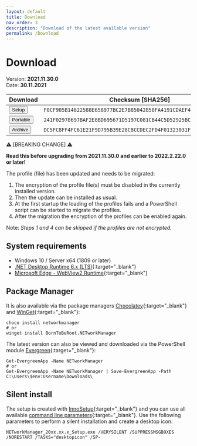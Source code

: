 ```yaml
---
layout: default
title: Download
nav_order: 3
description: "Download of the latest available version"
permalink: /Download
---
```


# Download

Version: **2021.11.30.0** <br>
Date: **30.11.2021**

| Download | Checksum [SHA256] |
|---|---|
| <a href='https://github.com/BornToBeRoot/NETworkManager/releases/download/2022.2.22.0/NETworkManager_2022.2.22.0_Setup.exe' target='_blank'><button type="button" name="button" class="btn btn-blue">Setup</button></a> | `F0CF905B14622588E658977BC2E7B85042858FA4191CDAEF4F84C1BAE2DC9311` |
| <a href='https://github.com/BornToBeRoot/NETworkManager/releases/download/2022.2.22.0/NETworkManager_2022.2.22.0_Portable.zip' target='_blank'><button type="button" name="button" class="btn btn-blue">Portable</button></a> | `241F02978697BAF2E8BD695671D5197C081CB44C5D52925BC30CC3CECF0A4592` |
| <a href='https://github.com/BornToBeRoot/NETworkManager/releases/download/2022.2.22.0/NETworkManager_2022.2.22.0_Archive.zip' target='_blank'><button type="button" name="button" class="btn btn-blue">Archive</button></a> | `DC5FC8FF4FC61E21F9D795B39E28C8CCDEC2FD4F01323031F27D691A93563CF8` |

:warning: [BREAKING CHANGE] :warning:

**Read this before upgrading from 2021.11.30.0 and earlier to 2022.2.22.0 or later!**

The profile (file) has been updated and needs to be migrated:
1. The encryption of the profile file(s) must be disabled in the currently installed version.
2. Then the update can be installed as usual.
3. At the first startup the loading of the profiles fails and a PowerShell script can be started to migrate the profiles.
4. After the migration the encryption of the profiles can be enabled again.

Note: _Steps 1 and 4 can be skipped if the profiles are not encrypted._

## System requirements
- Windows 10 / Server x64 (1809 or later)
- [.NET Desktop Runtime 6.x (LTS)](https://dotnet.microsoft.com/download/dotnet/6.0){:target="_blank"}
- [Microsoft Edge - WebView2 Runtime](https://developer.microsoft.com/en-us/microsoft-edge/webview2/){:target="_blank"}

## Package Manager
It is also available via the package managers [Chocolatey](https://chocolatey.org/packages/NETworkManager){:target="_blank"} and [WinGet](https://github.com/microsoft/winget-pkgs/tree/master/manifests/b/BornToBeRoot/NETworkManager/){:target="_blank"}:

```
choco install networkmanager
# or
winget install BornToBeRoot.NETworkManager
```

The latest version can also be viewed and downloaded via the PowerShell module [Evergreen](https://github.com/aaronparker/evergreen){:target="_blank"}:

```
Get-EvergreenApp -Name NETworkManager
# or
Get-EvergreenApp -Name NETworkManager | Save-EvergreenApp -Path C:\Users\$env:Username\Downloads\
```

## Silent install
The setup is created with [InnoSetup](https://jrsoftware.org/isinfo.php){:target="_blank"} and you can use all available [command line parameters](https://jrsoftware.org/ishelp/index.php?topic=setupcmdline){:target="_blank"}. Use the following parameters to perform a silent installation and create a desktop icon:

```
NETworkManager_20xx.xx.x_Setup.exe /VERYSILENT /SUPPRESSMSGBOXES /NORESTART /TASKS="desktopicon" /SP-
```
